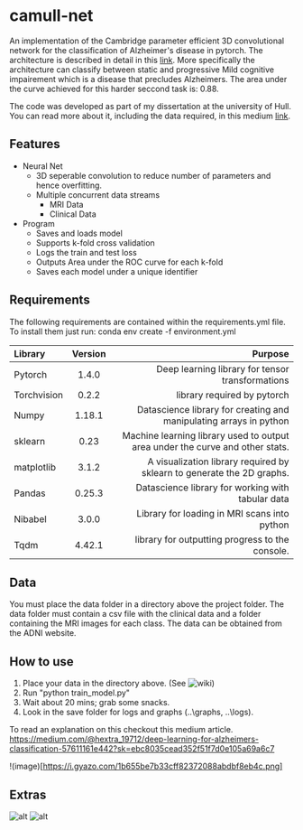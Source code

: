 # camull-net
An implementation of the Cambridge parameter efficient 3D convolutional network for the classification of Alzheimer's disease in pytorch. The architecture is described in detail in this [link](https://www.sciencedirect.com/science/article/abs/pii/S105381191930031X "paper"). More specifically the architecture can classify between static and progressive Mild cognitive impairement which is a disease that precludes Alzheimers. The area under the curve achieved for this harder seccond task is: 0.88.

The code was developed as part of my dissertation at the university of Hull. You can read more about it, including the data required, in this medium [link](https://medium.com/@hextra_19712/deep-learning-for-alzheimers-classification-57611161e442 "article").

## Features

* Neural Net
  * 3D seperable convolution to reduce number of parameters and hence overfitting.
  * Multiple concurrent data streams
    * MRI Data
    * Clinical Data
* Program
  * Saves and loads model
  * Supports k-fold cross validation
  * Logs the train and test loss
  * Outputs Area under the ROC curve for each k-fold
  * Saves each model under a unique identifier
  
## Requirements

The following requirements are contained within the requirements.yml file. To install them just run:
conda env create -f environment.yml
  
| Library      | Version     | Purpose     |
| :------------- | :----------: | -----------: |
|  Pytorch | 1.4.0   | Deep learning library for tensor transformations    |
| Torchvision | 0.2.2 | library required by pytorch |
| Numpy  | 1.18.1 | Datascience library for creating and manipulating arrays in python  |
| sklearn | 0.23 | Machine learning library used to output area under the curve and other stats. |
| matplotlib | 3.1.2 | A visualization library required by sklearn to generate the 2D graphs. |
| Pandas | 0.25.3 | Datascience library for working with tabular data |
| Nibabel  | 3.0.0 | Library for loading in MRI scans into python  |
| Tqdm  | 4.42.1 | library for outputting progress to the console.  |


## Data

You must place the data folder in a directory above the project folder. The data folder must contain a csv file with the clinical data and a folder containing the MRI images for each class. The data can be obtained from the ADNI website.

## How to use
1. Place your data in the directory above. (See ![wiki](https://github.com/McSpooder/camull_net/wiki/Data-Requirements)) 
2. Run "python train_model.py"
3. Wait about 20 mins; grab some snacks.
4. Look in the save folder for logs and graphs (..\graphs\, ..\logs\).

To read an explanation on this checkout this medium article. 
https://medium.com/@hextra_19712/deep-learning-for-alzheimers-classification-57611161e442?sk=ebc8035cead352f51f7d0e105a69a6c7

!(image)[https://i.gyazo.com/1b655be7b33cff82372088abdbf8eb4c.png]

## Extras
![alt](https://miro.medium.com/max/1000/1*guvHPIlisovNCCltm5W8-w.png "blocks")
![alt](https://miro.medium.com/max/700/1*hbOeKu1qpQXQYA1RNWzkJA.png "architecture")


